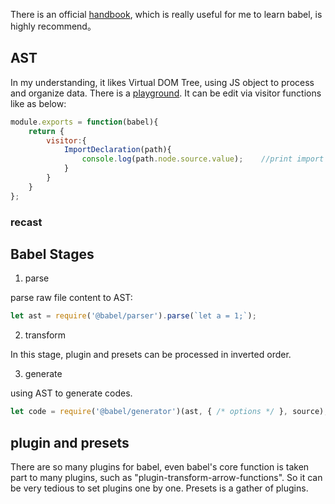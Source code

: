 There is an official [handbook](https://github.com/brigand/babel-plugin-handbook/blob/master/README.md), which is really useful for me to learn babel, is highly recommend。

## AST

In my understanding, it likes Virtual DOM Tree, using JS object to process and organize data. There is a [playground](https://astexplorer.net/).
It can be edit via visitor functions like as below:

```JavaScript
module.exports = function(babel){
    return {
        visitor:{
            ImportDeclaration(path){
                console.log(path.node.source.value);    //print import value
            }
        }
    }
};
```

### recast





## Babel Stages

1. parse

parse raw file content to AST:

```JavaScript
let ast = require('@babel/parser').parse(`let a = 1;`);
```

2. transform

In this stage, plugin and presets can be processed in inverted order.

3. generate

using AST to generate codes.

```JavaScript
let code = require('@babel/generator')(ast, { /* options */ }, source);
```

## plugin and presets

There are so many plugins for babel, even babel's core function is taken part to many plugins, such as "plugin-transform-arrow-functions".
So it can be very tedious to set plugins one by one. Presets is a gather of plugins.










